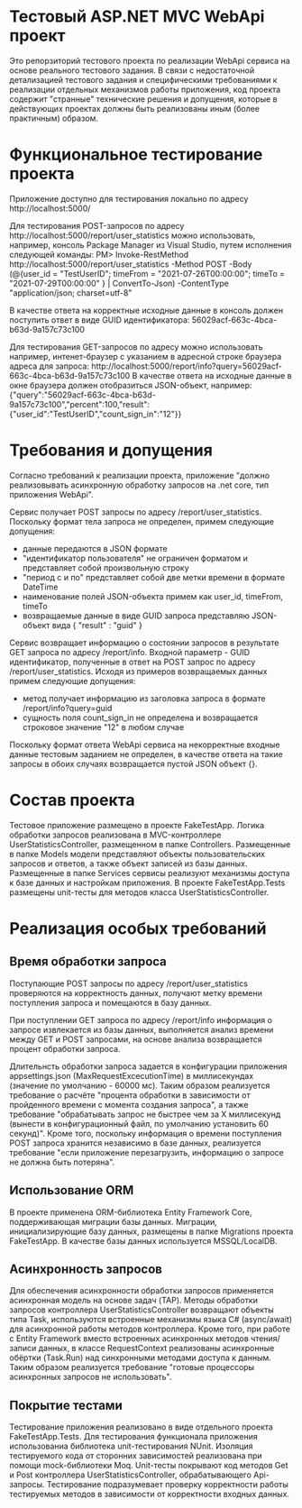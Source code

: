 ﻿# Тестовый ASP.NET MVC WebApi проект

Это репорзиторий тестового проекта по реализации WebApi сервиса на основе реального тестового задания.
В связи с недостаточной детализацией тестового задания и специфическими требованиями к 
реализации отдельных механизмов работы приложения, код проекта содержит "странные" технические решения и допущения,
которые в действующих проектах должны быть реализованы иным (более практичным) образом.

# Функциональное тестирование проекта

Приложение доступно для тестирования локально по адресу http://localhost:5000/

Для тестирования POST-запросов по адресу http://localhost:5000/report/user_statistics можно использовать, например,
консоль Package Manager из Visual Studio, путем исполнения следующей команды:
	PM> Invoke-RestMethod http://localhost:5000/report/user_statistics -Method POST -Body (@{user_id = "TestUserID"; timeFrom = "2021-07-26T00:00:00"; timeTo = "2021-07-29T00:00:00"  } | ConvertTo-Json) -ContentType "application/json; charset=utf-8"

В качестве ответа на корректные исходные данные в консоль должен поступить ответ в виде GUID идентификатора:
	56029acf-663c-4bca-b63d-9a157c73c100

Для тестирования GET-запросов по адресу можно использовать например, интенет-браузер с указанием в адресной строке браузера адреса для запроса:
	http://localhost:5000/report/info?query=56029acf-663c-4bca-b63d-9a157c73c100
В качестве ответа на исходные данные в окне браузера должен отобразиться JSON-объект, например:
	{"query":"56029acf-663c-4bca-b63d-9a157c73c100","percent":100,"result":{"user_id":"TestUserID","count_sign_in":"12"}}

# Требования и допущения

Согласно требований к реализации проекта, приложение "должно реализовывать асинхронную обработку запросов на .net core, тип приложения WebApi".

Сервис получает POST запросы по адресу /report/user_statistics. 
Поскольку формат тела запроса не определен, примем следующие допущения:
- данные передаются в JSON формате
- "идентификатор пользователя" не ограничен форматом и представляет собой произвольную строку
- "период с и по" представляет собой две метки времени в формате DateTime
- наименование полей JSON-объекта примем как user_id, timeFrom, timeTo
- возвращаемые данные в виде GUID запроса представляю JSON-объект вида { "result" : "guid" }

Сервис возвращает информацию о состоянии запросов в результате GET запроса по адресу /report/info.
Входной параметр - GUID идентификатор, полученные в ответ на POST запрос по адресу /report/user_statistics.
Исходя из примеров возвращаемых данных примем следующие допущения:
- метод получает информацию из заголовка запроса в формате /report/info?query=guid
- сущность поля count_sign_in не определена и возвращается строковое значение "12" в любом случае

Поскольку формат ответа WebApi сервиса на некорректные входные данные тестовым заданием не определен,
в качестве ответа на такие запросы в обоих случаях возвращается пустой JSON объект {}.

# Состав проекта

Тестовое приложение размещено в проекте FakeTestApp. 
Логика обработки запросов реализована в MVC-контроллере UserStatisticsController, размещенном в папке Controllers. 
Размещенные в папке Models модели представляют объекты пользовательских запросов и ответов, а также объект записей из базы данных.
Размещенные в папке Services сервисы реализуют механизмы доступа к базе данных и настройкам приложения.
В проекте FakeTestApp.Tests размещены unit-тесты для методов класса UserStatisticsController.

# Реализация особых требований

## Время обработки запроса
Поступающие POST запросы по адресу /report/user_statistics проверяются на корректность данных, 
получают метку времени поступления запроса и помещаются в базу данных.

При поступлении GET запроса по адресу /report/info информация о запросе извлекается из базы данных,
выполняется анализ времени между GET и POST запросами, на основе анализа возвращается процент обработки запроса.

Длительнсть обработки запроса задается в конфигурации приложения appsettings.json (MaxRequestExcecutionTime) в миллисекундах (значение по умолчанию - 60000 мс).
Таким образом реализуется требование о расчёте "процента обработки в зависимости от пройденного времени с момента создания запроса", 
а также требование "обрабатывать запрос не быстрее чем за Х миллисекунд (вынести в конфигурационный файл, по умолчанию установить 60 секунд)".
Кроме того, поскольку информация о времени поступления POST запроса хранится независимо в базе данных, реализуется требование 
"если приложение перезагрузить, информацию о запросе не должна быть потеряна".

## Использование ORM

В проекте применена ORM-библиотека Entity Framework Core, поддерживающая миграции базы данных.
Миграции, инициализирующие базу данных, размещены в папке Migrations проекта FakeTestApp.
В качестве базы данных используется MSSQL/LocalDB.

## Асинхронность запросов

Для обеспечения асинхронности обработки запросов применяется асинхронная модель на основе задач (TAP).
Методы обработки запросов контроллера UserStatisticsController возвращают объекты типа Task,
используются встроенные механизмы языка C# (async/await) для асинхронной работы методов контроллера.
Кроме того, при работе с Entity Framework вместо встроенных асинхронных методов чтения/записи данных,
в классе RequestContext реализованы асинхронные обёртки (Task.Run) над синхронными методами доступа к данным.
Таким образом реализуется требование "готовые процессоры асинхронных запросов не использовать".

## Покрытие тестами

Тестирование приложения реализовано в виде отдельного проекта FakeTestApp.Tests.
Для тестирования функционала приложения использованиа библиотека unit-тестирования NUnit.
Изоляция тестируемого кода от сторонних зависимостей реализована при помощи mock-библиотеки Moq.
Unit-тесты покрывают код методов Get и Post контроллера UserStatisticsController, обрабатывающего Api-запросы.
Тестирование подразумевает проверку корректности работы тестируемых методов в зависимости от корректности входных данных.